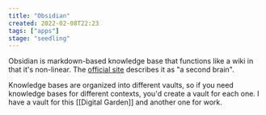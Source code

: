 ```yaml
---
title: "Obsidian"
created: 2022-02-08T22:23
tags: ["apps"]
stage: "seedling"
---
```


Obsidian is markdown-based knowledge base that functions like a wiki in that it's non-linear. The [official site](https://obsidian.md/) describes it as "a second brain".

Knowledge bases are organized into different vaults, so if you need knowledge bases for different contexts, you'd create a vault for each one. I have a vault for this [[Digital Garden]] and another one for work.
